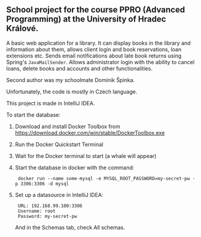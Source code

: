
## School project for the course PPRO (Advanced Programming) at the University of Hradec Králové.

A basic web application for a library. It can display books in the library and information about them, allows client login and book reservations, loan extensions etc. Sends email notifications about late book returns using Spring's `JavaMailSender`. Allows administrator login with the ability to cancel loans, delete books and accounts and other functionalities.

Second author was my schoolmate Dominik Špinka.

Unfortunately, the code is mostly in Czech language.

This project is made in IntelliJ IDEA.

To start the database:

1. Download and install Docker Toolbox from https://download.docker.com/win/stable/DockerToolbox.exe

2. Run the Docker Quickstart Terminal

3. Wait for the Docker terminal to start (a whale will appear)

4. Start the database in docker with the command:

		docker run --name some-mysql -e MYSQL_ROOT_PASSWORD=my-secret-pw -p 3306:3306 -d mysql

5. Set up a datasource in IntelliJ IDEA:

		URL: 192.168.99.100:3306
		Username: root
		Password: my-secret-pw

	And in the Schemas tab, check All schemas.
